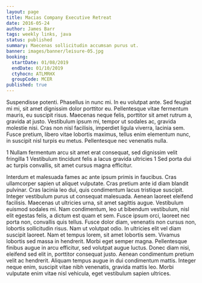 ```yaml
---
layout: page
title: Macias Company Executive Retreat
date: 2016-05-24
author: James Barr
tags: weekly links, java
status: published
summary: Maecenas sollicitudin accumsan purus ut.
banner: images/banner/leisure-05.jpg
booking:
  startDate: 01/08/2019
  endDate: 01/10/2019
  ctyhocn: ATLMRHX
  groupCode: MCER
published: true
---
```

Suspendisse potenti. Phasellus in nunc mi. In eu volutpat ante. Sed feugiat mi mi, sit amet dignissim dolor porttitor eu. Pellentesque vitae fermentum mauris, eu suscipit risus. Maecenas neque felis, porttitor sit amet rutrum a, gravida at justo. Vestibulum ipsum mi, tempor ut sodales ac, gravida molestie nisi. Cras non nisl facilisis, imperdiet ligula viverra, lacinia sem. Fusce pretium, libero vitae lobortis maximus, tellus enim elementum nunc, in suscipit nisl turpis eu metus. Pellentesque nec venenatis nulla.

1 Nullam fermentum arcu sit amet erat consequat, sed dignissim velit fringilla
1 Vestibulum tincidunt felis a lacus gravida ultricies
1 Sed porta dui ac turpis convallis, sit amet cursus magna efficitur.

Interdum et malesuada fames ac ante ipsum primis in faucibus. Cras ullamcorper sapien ut aliquet vulputate. Cras pretium ante id diam blandit pulvinar. Cras lacinia leo dui, quis condimentum lacus tristique suscipit. Integer vestibulum purus ut consequat malesuada. Aenean laoreet eleifend facilisis. Maecenas ut ultricies urna, sit amet sagittis augue. Vestibulum euismod sodales mi. Nam condimentum, leo ut bibendum vestibulum, nisl elit egestas felis, a dictum est quam et sem. Fusce ipsum orci, laoreet nec porta non, convallis quis tellus. Fusce dolor diam, venenatis non cursus non, lobortis sollicitudin risus. Nam ut volutpat odio. In ultricies elit vel diam suscipit laoreet. Nam et tempus lorem, sit amet lobortis sem. Vivamus lobortis sed massa in hendrerit.
Morbi eget semper magna. Pellentesque finibus augue in arcu efficitur, sed volutpat augue luctus. Donec diam nisi, eleifend sed elit in, porttitor consequat justo. Aenean condimentum pretium velit ac hendrerit. Aliquam tempus augue in dui condimentum mattis. Integer neque enim, suscipit vitae nibh venenatis, gravida mattis leo. Morbi vulputate enim vitae nisl vehicula, eget vestibulum sapien ultrices.
